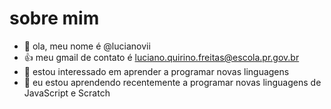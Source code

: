 # sobre mim
- 👋 ola, meu nome é @lucianovii
- :+1: meu gmail de contato é luciano.quirino.freitas@escola.pr.gov.br
- 👀 estou interessado em aprender a programar novas linguagens 
- 🌱 eu estou aprendendo recentemente a programar novas linguagens de JavaScript e Scratch
